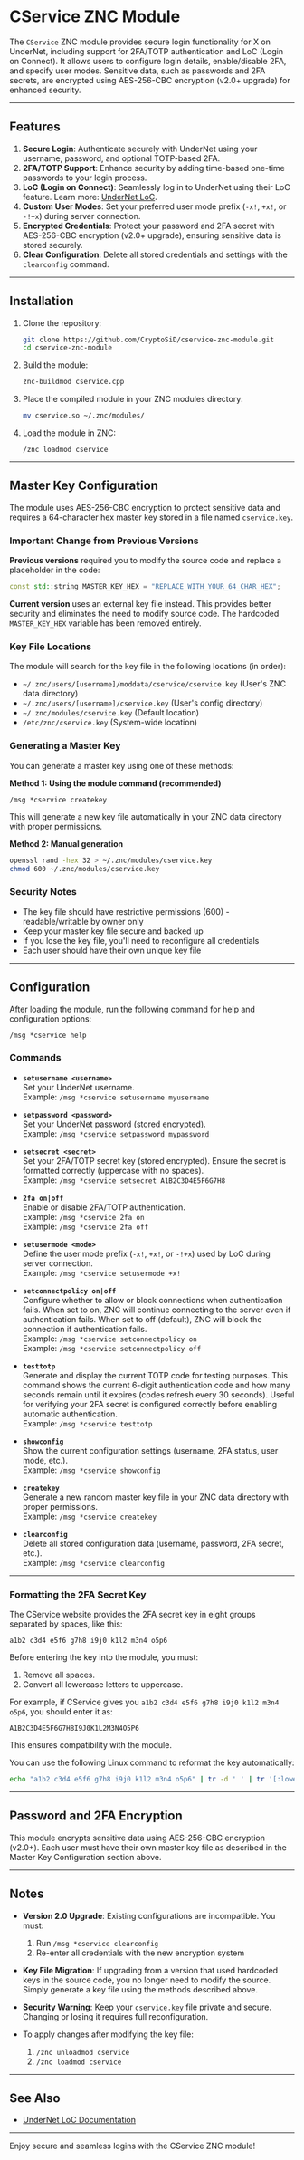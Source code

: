 # CService ZNC Module

The `CService` ZNC module provides secure login functionality for X on UnderNet, including support for 2FA/TOTP authentication and LoC (Login on Connect). It allows users to configure login details, enable/disable 2FA, and specify user modes. Sensitive data, such as passwords and 2FA secrets, are encrypted using AES-256-CBC encryption (v2.0+ upgrade) for enhanced security.

---

## Features

1. **Secure Login**: Authenticate securely with UnderNet using your username, password, and optional TOTP-based 2FA.
2. **2FA/TOTP Support**: Enhance security by adding time-based one-time passwords to your login process.
3. **LoC (Login on Connect)**: Seamlessly log in to UnderNet using their LoC feature. Learn more: [UnderNet LoC](https://www.undernet.org/loc/).
4. **Custom User Modes**: Set your preferred user mode prefix (`-x!`, `+x!`, or `-!+x`) during server connection.
5. **Encrypted Credentials**: Protect your password and 2FA secret with AES-256-CBC encryption (v2.0+ upgrade), ensuring sensitive data is stored securely.
6. **Clear Configuration**: Delete all stored credentials and settings with the `clearconfig` command.

---

## Installation

1. Clone the repository:
   ```bash
   git clone https://github.com/CryptoSiD/cservice-znc-module.git
   cd cservice-znc-module
   ```

2. Build the module:
   ```bash
   znc-buildmod cservice.cpp
   ```

3. Place the compiled module in your ZNC modules directory:
   ```bash
   mv cservice.so ~/.znc/modules/
   ```

4. Load the module in ZNC:
   ```
   /znc loadmod cservice
   ```

---

## Master Key Configuration

The module uses AES-256-CBC encryption to protect sensitive data and requires a 64-character hex master key stored in a file named `cservice.key`.

### Important Change from Previous Versions

**Previous versions** required you to modify the source code and replace a placeholder in the code:
```cpp
const std::string MASTER_KEY_HEX = "REPLACE_WITH_YOUR_64_CHAR_HEX";
```

**Current version** uses an external key file instead. This provides better security and eliminates the need to modify source code. The hardcoded `MASTER_KEY_HEX` variable has been removed entirely.

### Key File Locations

The module will search for the key file in the following locations (in order):
- `~/.znc/users/[username]/moddata/cservice/cservice.key` (User's ZNC data directory)
- `~/.znc/users/[username]/cservice.key` (User's config directory)  
- `~/.znc/modules/cservice.key` (Default location)
- `/etc/znc/cservice.key` (System-wide location)

### Generating a Master Key

You can generate a master key using one of these methods:

**Method 1: Using the module command (recommended)**
```
/msg *cservice createkey
```
This will generate a new key file automatically in your ZNC data directory with proper permissions.

**Method 2: Manual generation**
```bash
openssl rand -hex 32 > ~/.znc/modules/cservice.key
chmod 600 ~/.znc/modules/cservice.key
```

### Security Notes

- The key file should have restrictive permissions (600) - readable/writable by owner only
- Keep your master key file secure and backed up
- If you lose the key file, you'll need to reconfigure all credentials
- Each user should have their own unique key file

---

## Configuration

After loading the module, run the following command for help and configuration options:
```
/msg *cservice help
```

### Commands

- **`setusername <username>`**  
  Set your UnderNet username.  
  Example: `/msg *cservice setusername myusername`

- **`setpassword <password>`**  
  Set your UnderNet password (stored encrypted).  
  Example: `/msg *cservice setpassword mypassword`

- **`setsecret <secret>`**  
  Set your 2FA/TOTP secret key (stored encrypted). Ensure the secret is formatted correctly (uppercase with no spaces).  
  Example: `/msg *cservice setsecret A1B2C3D4E5F6G7H8`

- **`2fa on|off`**  
  Enable or disable 2FA/TOTP authentication.  
  Example: `/msg *cservice 2fa on`  
  Example: `/msg *cservice 2fa off`

- **`setusermode <mode>`**  
  Define the user mode prefix (`-x!`, `+x!`, or `-!+x`) used by LoC during server connection.  
  Example: `/msg *cservice setusermode +x!`

- **`setconnectpolicy on|off`**  
  Configure whether to allow or block connections when authentication fails. When set to on, ZNC will continue connecting to the server even if authentication fails. When set to off (default), ZNC will block the connection if authentication fails.  
  Example: `/msg *cservice setconnectpolicy on`  
  Example: `/msg *cservice setconnectpolicy off`

- **`testtotp`**  
  Generate and display the current TOTP code for testing purposes. This command shows the current 6-digit authentication code and how many seconds remain until it expires (codes refresh every 30 seconds). Useful for verifying your 2FA secret is configured correctly before enabling automatic authentication.  
  Example: `/msg *cservice testtotp`

- **`showconfig`**  
  Show the current configuration settings (username, 2FA status, user mode, etc.).  
  Example: `/msg *cservice showconfig`

- **`createkey`**  
  Generate a new random master key file in your ZNC data directory with proper permissions.  
  Example: `/msg *cservice createkey`

- **`clearconfig`**  
  Delete all stored configuration data (username, password, 2FA secret, etc.).  
  Example: `/msg *cservice clearconfig`

---

### Formatting the 2FA Secret Key

The CService website provides the 2FA secret key in eight groups separated by spaces, like this:
```
a1b2 c3d4 e5f6 g7h8 i9j0 k1l2 m3n4 o5p6
```
Before entering the key into the module, you must:
1. Remove all spaces.
2. Convert all lowercase letters to uppercase.

For example, if CService gives you `a1b2 c3d4 e5f6 g7h8 i9j0 k1l2 m3n4 o5p6`, you should enter it as:
```
A1B2C3D4E5F6G7H8I9J0K1L2M3N4O5P6
```
This ensures compatibility with the module.

You can use the following Linux command to reformat the key automatically:
```bash
echo "a1b2 c3d4 e5f6 g7h8 i9j0 k1l2 m3n4 o5p6" | tr -d ' ' | tr '[:lower:]' '[:upper:]'
```

---

## Password and 2FA Encryption

This module encrypts sensitive data using AES-256-CBC encryption (v2.0+). Each user must have their own master key file as described in the Master Key Configuration section above.

---

## Notes

- **Version 2.0 Upgrade**: Existing configurations are incompatible. You must:
  1. Run `/msg *cservice clearconfig`
  2. Re-enter all credentials with the new encryption system

- **Key File Migration**: If upgrading from a version that used hardcoded keys in the source code, you no longer need to modify the source. Simply generate a key file using the methods described above.

- **Security Warning**: Keep your `cservice.key` file private and secure. Changing or losing it requires full reconfiguration.

- To apply changes after modifying the key file:
  1. `/znc unloadmod cservice`
  2. `/znc loadmod cservice`

---

## See Also
* [UnderNet LoC Documentation](https://www.undernet.org/loc/)

---

Enjoy secure and seamless logins with the CService ZNC module!
